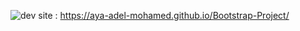 ![dev](https://user-images.githubusercontent.com/115530179/198822318-7136ae2c-8a7a-4b54-bbb2-2115ce63f3b0.png)
site : https://aya-adel-mohamed.github.io/Bootstrap-Project/
